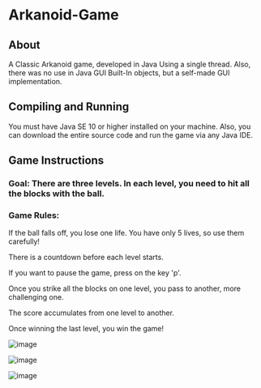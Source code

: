 # Arkanoid-Game

## About
A Classic Arkanoid game, developed in Java Using a single thread. Also, there was no use in Java GUI Built-In objects, but a self-made GUI implementation.

## Compiling and Running
You must have Java SE 10 or higher installed on your machine. Also, you can download the entire source code and run the game via any Java IDE.

## Game Instructions

### Goal: There are three levels. In each level, you need to hit all the blocks with the ball.

### Game Rules:

If the ball falls off, you lose one life. You have only 5 lives, so use them carefully!

There is a countdown before each level starts.

If you want to pause the game, press on the key 'p'.

Once you strike all the blocks on one level, you pass to another, more challenging one.

The score accumulates from one level to another. 

Once winning the last level, you win the game!

![image](https://github.com/morsimantov/Arkanoid-Game/assets/92635551/3b7f8dfd-6809-4e97-8ca2-4fc09705241b)


![image](https://github.com/morsimantov/Arkanoid-Game/assets/92635551/1b8e0b10-b0f4-491a-95be-416bd4337fec)


![image](https://github.com/morsimantov/Arkanoid-Game/assets/92635551/e24b05be-7186-47f6-9d98-f11b7223ab2c)
